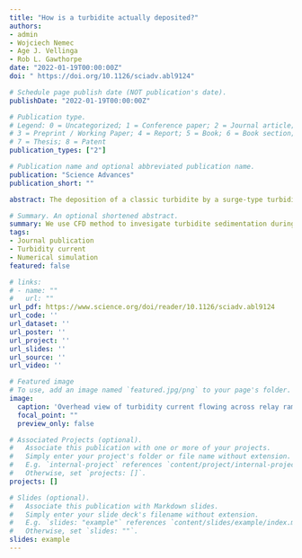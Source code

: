 ```yaml
---
title: "How is a turbidite actually deposited?"
authors:
- admin
- Wojciech Nemec
- Age J. Vellinga
- Rob L. Gawthorpe
date: "2022-01-19T00:00:00Z"
doi: " https://doi.org/10.1126/sciadv.abl9124"

# Schedule page publish date (NOT publication's date).
publishDate: "2022-01-19T00:00:00Z"

# Publication type.
# Legend: 0 = Uncategorized; 1 = Conference paper; 2 = Journal article;
# 3 = Preprint / Working Paper; 4 = Report; 5 = Book; 6 = Book section;
# 7 = Thesis; 8 = Patent
publication_types: ["2"]

# Publication name and optional abbreviated publication name.
publication: "Science Advances"
publication_short: ""

abstract: The deposition of a classic turbidite by a surge-type turbidity current, as envisaged by conceptual models, is widely considered a discrete event of continuous sediment accumulation at a falling rate by the gradually waning density flow. Here, we demonstrate, on the basis of a high-resolution advanced numerical CFD (computational fluid dynamics) simulation and rock-record examples, that the depositional event in reality involves many brief episodes of nondeposition. The reason is inherent hydraulic fluctuations of turbidity current energy driven by interfacial Kelvin-Helmholtz waves. The experimental turbidity current, with realistic grain-size composition of a natural turbidite, used only 26 to 33% of its in-place flow time for deposition, while the remaining time went to the numerous episodes of sediment bypass and transient erosion. The general stratigraphic notion of a gross incompleteness of sedimentary record may then extend down to the deposition time scale of a single turbidite.

# Summary. An optional shortened abstract.
summary: We use CFD method to invesigate turbidite sedimentation during a single turbidity current event.
tags:
- Journal publication
- Turbidity current
- Numerical simulation
featured: false

# links:
# - name: ""
#   url: ""
url_pdf: https://www.science.org/doi/reader/10.1126/sciadv.abl9124
url_code: ''
url_dataset: ''
url_poster: ''
url_project: ''
url_slides: ''
url_source: ''
url_video: ''

# Featured image
# To use, add an image named `featured.jpg/png` to your page's folder. 
image:
  caption: 'Overhead view of turbidity current flowing across relay ramp topography with associated deposition'
  focal_point: ""
  preview_only: false

# Associated Projects (optional).
#   Associate this publication with one or more of your projects.
#   Simply enter your project's folder or file name without extension.
#   E.g. `internal-project` references `content/project/internal-project/index.md`.
#   Otherwise, set `projects: []`.
projects: []

# Slides (optional).
#   Associate this publication with Markdown slides.
#   Simply enter your slide deck's filename without extension.
#   E.g. `slides: "example"` references `content/slides/example/index.md`.
#   Otherwise, set `slides: ""`.
slides: example
---
```

